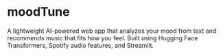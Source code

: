 # moodTune
A lightweight AI-powered web app that analyzes your mood from text and recommends music that fits how you feel. Built using Hugging Face Transformers, Spotify audio features, and Streamlit.

